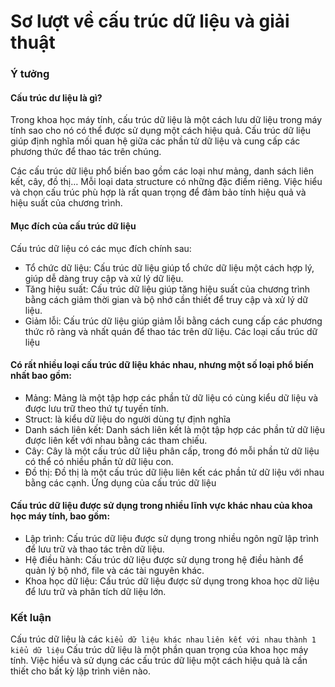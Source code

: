 # Sơ lượt về cấu trúc dữ liệu và giải thuật

<h3>
    Ý tưởng
</h3>

<h4>
    Cấu trúc dư liệu là gì?
</h4>


Trong khoa học máy tính, cấu trúc dữ liệu là một cách lưu dữ liệu trong máy tính sao cho nó có thể được sử dụng một cách hiệu quả. Cấu trúc dữ liệu giúp định nghĩa mối quan hệ giữa các phần tử dữ liệu và cung cấp các phương thức để thao tác trên chúng.

Các cấu trúc dữ liệu phổ biến bao gồm các loại như mảng, danh sách liên kết, cây, đồ thị… Mỗi loại data structure có những đặc điểm riêng. Việc hiểu và chọn cấu trúc phù hợp là rất quan trọng để đảm bảo tính hiệu quả và hiệu suất của chương trình.

<h4>Mục đích của cấu trúc dữ liệu</h4>

Cấu trúc dữ liệu có các mục đích chính sau:

- Tổ chức dữ liệu: Cấu trúc dữ liệu giúp tổ chức dữ liệu một cách hợp lý, giúp dễ dàng truy cập và xử lý dữ liệu.
- Tăng hiệu suất: Cấu trúc dữ liệu giúp tăng hiệu suất của chương trình bằng cách giảm thời gian và bộ nhớ cần thiết để truy cập và xử lý dữ liệu.
- Giảm lỗi: Cấu trúc dữ liệu giúp giảm lỗi bằng cách cung cấp các phương thức rõ ràng và nhất quán để thao tác trên dữ liệu.
Các loại cấu trúc dữ liệu

<h4>Có rất nhiều loại cấu trúc dữ liệu khác nhau, nhưng một số loại phổ biến nhất bao gồm:</h4>

- Mảng: Mảng là một tập hợp các phần tử dữ liệu có cùng kiểu dữ liệu và được lưu trữ theo thứ tự tuyến tính.
- Struct: là kiểu dữ liệu do người dùng tự định nghĩa
- Danh sách liên kết: Danh sách liên kết là một tập hợp các phần tử dữ liệu được liên kết với nhau bằng các tham chiếu.
- Cây: Cây là một cấu trúc dữ liệu phân cấp, trong đó mỗi phần tử dữ liệu có thể có nhiều phần tử dữ liệu con.
- Đồ thị: Đồ thị là một cấu trúc dữ liệu liên kết các phần tử dữ liệu với nhau bằng các cạnh.
Ứng dụng của cấu trúc dữ liệu

<h4>Cấu trúc dữ liệu được sử dụng trong nhiều lĩnh vực khác nhau của khoa học máy tính, bao gồm:</h4>

- Lập trình: Cấu trúc dữ liệu được sử dụng trong nhiều ngôn ngữ lập trình để lưu trữ và thao tác trên dữ liệu.
- Hệ điều hành: Cấu trúc dữ liệu được sử dụng trong hệ điều hành để quản lý bộ nhớ, file và các tài nguyên khác.
- Khoa học dữ liệu: Cấu trúc dữ liệu được sử dụng trong khoa học dữ liệu để lưu trữ và phân tích dữ liệu lớn.

<h3>Kết luận</h3>

Cấu trúc dữ liệu là các `kiểu dữ liệu khác nhau` `liên kết với nhau` `thành 1 kiểu dữ liệu`
Cấu trúc dữ liệu là một phần quan trọng của khoa học máy tính. Việc hiểu và sử dụng các cấu trúc dữ liệu một cách hiệu quả là cần thiết cho bất kỳ lập trình viên nào.


